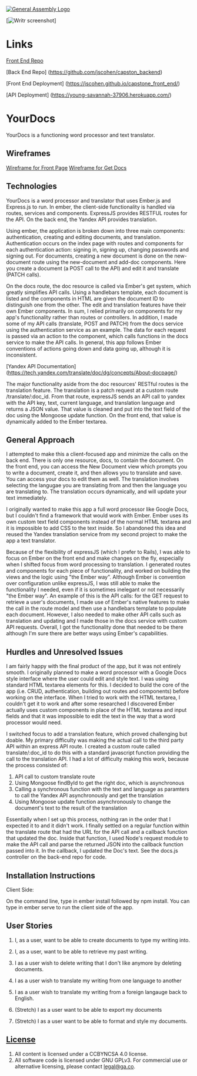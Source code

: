 [![General Assembly Logo](https://camo.githubusercontent.com/1a91b05b8f4d44b5bbfb83abac2b0996d8e26c92/687474703a2f2f692e696d6775722e636f6d2f6b6538555354712e706e67)](https://generalassemb.ly/education/web-development-immersive)

[![Writr screenshot](http://i.imgur.com/erdJIjoh.png)]

# Links

[Front End Repo](https://github.com/jscohen/capstone_front_end)

[Back End Repo] (https://github.com/jscohen/capston_backend)

[Front End Deployment] (https://jscohen.github.io/capstone_front_end/)

[API Deployment] (https://young-savannah-37906.herokuapp.com/)

# YourDocs

YourDocs is a functioning word processor and text translator.

## Wireframes
[Wireframe for Front Page](http://i.imgur.com/WjeDppb.jpg)
[Wireframe for Get Docs](http://i.imgur.com/Lw5Orr9.jpg)

## Technologies

YourDocs is a word processor and translator that uses Ember.js and Express.js to run.  In ember, the client-side functionality is handled via routes, services and components.  ExpressJS provides RESTFUL routes for the API.  On the back end, the Yandex API provides translation.

Using ember, the application is broken down into three main components: authentication, creating and editing documents, and translation.  Authentication occurs on the index page with routes and components for each authentication action: signing in, signing up, changing passwords and signing out.  For documents, creating a new document is done on the new-document route using the new-document and add-doc components.  Here you create a document (a POST call to the API) and edit it and translate (PATCH calls).

On the docs route, the doc resource is called via Ember's get system, which greatly simplifies API calls.  Using a handlebars template, each document is listed and the components in HTML are given the document ID to distinguish one from the other.  The edit and translation features have their own Ember components.  In sum, I relied primarily on components for my app's functionality rather than routes or controllers.  In addition, I made some of my API calls (translate, POST and PATCH) from the docs service using the authentication service as an example.  The data for each request is passed via an action to the component, which calls functions in the docs service to make the API calls.  In general, this app follows Ember conventions of actions going down and data going up, although it is inconsistent.

[Yandex API Documentation] (https://tech.yandex.com/translate/doc/dg/concepts/About-docpage/)

The major functionality aside from the doc resources' RESTful routes is the translation feature.  The translation is a patch request at a custom route /translate/:doc_id.  From that route, expressJS sends an API call to yandex with the API key, text, current language, and translation language and returns a JSON value.  That value is cleaned and put into the text field of the doc using the Mongoose update function.  On the front end, that value is dynamically added to the Ember textarea.

## General Approach
I attempted to make this a client-focused app and minimize the calls on the back end.  There is only one resource, docs, to contain the document.  On the front end, you can access the New Document view which prompts you to write a document, create it, and then allows you to translate and save.  You can access your docs to edit them as well.  The translation involves selecting the langugae you are translating from and then the language you are translating to.  The translation occurs dynamically, and will update your text immediately.

I originally wanted to make this app a full word processor like Google Docs, but I couldn't find a framework that would work with Ember.  Ember uses its own custom text field components instead of the normal HTML textarea and it is impossible to add CSS to the text inside.  So I abandoned this idea and reused the Yandex translation service from my second project to make the app a text translator.

Because of the flexibility of expressJS (which I prefer to Rails), I was able to focus on Ember on the front end and make changes on the fly, especially when I shifted focus from word processing to translation.  I generated routes and components for each piece of functionality, and worked on building the views and the logic using "the Ember way".  Although Ember is convention over configuration unlike expressJS, I was still able to make the functionality I needed, even if it is sometimes inelegant or not necessarily "the Ember way".  An example of this is the API calls: for the GET request to retrieve a user's documents, I made use of Ember's native features to make the call in the route model and then use a handlebars template to populate each document.  However, I also needed to make other API calls such as translation and updating and I made those in the docs service with custom API requests.  Overall, I got the functionality done that needed to be there although I'm sure there are better ways using Ember's capabilities.

## Hurdles and Unresolved Issues

I am fairly happy with the final product of the app, but it was not entirely smooth.  I originally planned to make a word processor with a Google Docs style interface where the user could edit and style text.  I was using standard HTML textarea elements for this.  I decided to build the core of the app (i.e. CRUD, authentication, building out routes and components) before working on the interface.  When I tried to work with the HTML textarea, I couldn't get it to work and after some researched I discovered Ember actually uses custom components in place of the HTML textarea and input fields and that it was impossible to edit the text in the way that a word processor would need.

I switched focus to add a translation feature, which proved challenging but doable.  My primary difficulty was making the actual call to the third party API within an express API route.  I created a custom route called translate/:doc_id to do this with a standard javascript function providing the call to the translation API.  I had a lot of difficulty making this work, because the process consisted of:

1. API call to custom translate route
2. Using Mongoose findById to get the right doc, which is asynchronous
3. Calling a synchronous function with the text and language as paramters to call the Yandex API asynchronously and get the translation
4. Using Mongoose update function asynchronously to change the document's text to the result of the translation

Essentially when I set up this process, nothing ran in the order that I expected it to and it didn't work.  I finally settled on a regular function within the translate route that had the URL for the API call and a callback function that updated the doc.  Inside that function, I used Node's request module to make the API call and parse the returned JSON into the callback function passed into it.  In the callback, I updated the Doc's text.  See the docs.js controller on the back-end repo for code.

## Installation Instructions

Client Side:

On the command line, type in ember install followed by npm install.  You can type in ember serve to run the client side of the app.

## User Stories

1. I, as a user, want to be able to create documents to type my writing into.

2. I, as a user, want to be able to retrieve my past writing.

3. I as a user wish to delete writing that I don't like anymore by deleting documents.

4. I as a user wish to translate my writing from one language to another

5. I as a user wish to translate my writing from a foreign langauge back to English.

6. (Stretch) I as a user want to be able to export my documents

7. (Stretch) I as a user want to be able to format and style my documents.

## [License](LICENSE)

1.  All content is licensed under a CC­BY­NC­SA 4.0 license.
1.  All software code is licensed under GNU GPLv3. For commercial use or
    alternative licensing, please contact legal@ga.co.
